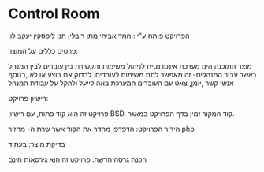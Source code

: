 <h1>Control Room</h1>

הפרויקט פןתח ע"י :
חמד אביחי 
מתן ריבלין
חנן ליפסקין 
יעקב לוי

פרטים כללים על המוצר:

מוצר התוכנה הינו מערכת אינטרנטית לניהול משימות ותקשורת בין עובדים לבין המנהל
כאשר עבור המנהלים- זה מאפשר  לתת משימות לעובדים. לבדוק אם בוצע או לא ,בנוסף אנשי קשר ,יומן, צאט עם העובדים
המערכת באה לייעל ולהקל על עבודת המנהל

רישיון פרויקט:

 פרויקט זה הוא קוד פתוח, עם רישיון BSD.
קוד המקור זמין בדף הפרויקט במאגר.

הידור הפרויקט:
הדפדפן מהדר את הקוד אשר שרת ה-
 מחזיר php

בדיקת מוצר:
בעתיד

הכנת גרסה חדשה:
פרויקט זה הוא גירסאות חינם
